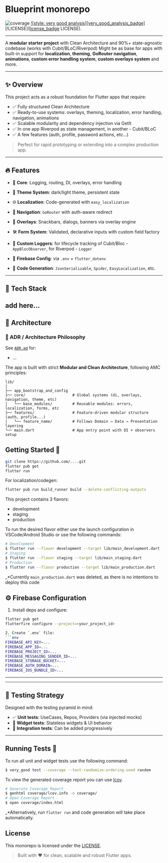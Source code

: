 # Blueprint monorepo

![coverage][coverage_badge]
[![style: very good analysis][very_good_analysis_badge]][very_good_analysis_link]
[!LICENSE]([license_badge] LICENSE).


---

A **modular starter project** with Clean Architecture and 90%+ state-agnostic codebase (works with Cubit/BLoC/Riverpod) 
Might be as base for apps with built-in support for **localization**, **theming**, **GoRouter navigation**, 
**animations**, **custom error handling system**, **custom overlays system** and more.

---

## ✨ Overview

This project acts as a robust foundation for Flutter apps that require:


- ✅ Fully structured Clean Architecture
- ✅ Ready-to-use systems: overlays, theming, localization, error handling, navigation, animations
- ✅ Scalable modularity and dependency injection via GetIt
- ✅ In one app Riverpod as state management, in another - Cubit/BLoC
- ✅ A few features (auth, profile, password actions, etc...)


> Perfect for rapid prototyping or extending into a complex production app.

---

## 🔥 Features

- 🧱 **Core**: Logging, routing, DI, overlays, error handling
- 🎨 **Theme System**: dark/light theme, persistent state
- 🌐 **Localization**: Code-generated with `easy_localization`
- 🧭 **Navigation**: `GoRouter` with auth-aware redirect
- 🧰 **Overlays**: Snackbars, dialogs, banners via overlay engine
- 🛠 **Form System**: Validated, declarative inputs with custom field factory
- 📄 **Custom Loggers**: for lifecycle tracking of Cubit/Bloc - `AppBlocObserver`, for Riverpod - `Logger`

- 🧪 **Firebase Config**: via `.env` + `flutter_dotenv`
- 🧬 **Code Generation**: `JsonSerializable`, `Spider`, `EasyLocalization`, etc.


---

## 🧩 Tech Stack

add here...
---

## 🧠 Architecture


### 🧾 ADR / Architecture Philosophy

See [`ADR.md`](my_docs_site/docs/ADR/ADR.md) for:
- ...



The app is built with strict **Modular and Clean Architecture**, following AMC principles:

```
lib/
|
├── app_bootstrap_and_config
├── core/                     # Global systems (di, overlays, navigation, theme, etc)
│   └── base_modules/         # Reusable modules: errors, localization, forms, etc
├── features/                 # Feature-driven modular structure (auth, profile...)
│   └── feature_name/         # Follows Domain → Data → Presentation layering
└── main.dart                 # App entry point with DI + observers setup
```




## Getting Started 🚀


```bash
git clone https://github.com/....git
flutter pub get
flutter run
```

For localization/codegen:

```bash
flutter pub run build_runner build --delete-conflicting-outputs
```


This project contains 3 flavors:
- development
- staging
- production

To run the desired flavor either use the launch configuration in VSCode/Android Studio or use the following commands:
```sh
# Development
$ flutter run --flavor development --target lib/main_development.dart
# Staging
$ flutter run --flavor staging --target lib/main_staging.dart
# Production
$ flutter run --flavor production --target lib/main_production.dart
```
_\*Currently `main_production.dart` was deleted, as there is no intentions to deploy this code




## ⚙️ Firebase Configuration

1. Install deps and configure:
```bash
flutter pub get
flutterfire configure --project=<your_project_id>

2. Create `.env` file:
```env
FIREBASE_API_KEY=...
FIREBASE_APP_ID=...
FIREBASE_PROJECT_ID=...
FIREBASE_MESSAGING_SENDER_ID=...
FIREBASE_STORAGE_BUCKET=...
FIREBASE_AUTH_DOMAIN=...
FIREBASE_IOS_BUNDLE_ID=...
```


---
---

## 🧪 Testing Strategy

Designed with the testing pyramid in mind:

- ✅ **Unit tests**: UseCases, Repos, Providers (via injected mocks)
- 🧩 **Widget tests**: Stateless widgets & UI behavior
- 🔁 **Integration tests**: Can be added progressively

---

## Running Tests 🧪

To run all unit and widget tests use the following command:
```sh
$ very_good test --coverage --test-randomize-ordering-seed random
```

To view the generated coverage report you can use [lcov](https://github.com/linux-test-project/lcov).
```sh
# Generate Coverage Report
$ genhtml coverage/lcov.info -o coverage/
# Open Coverage Report
$ open coverage/index.html
```
_\*Alternatively, run `flutter run` and code generation will take place automatically.




## License

This monorepo is licensed under the [LICENSE](LICENSE).

> Built with ❤️ for clean, scalable and robust Flutter apps.




[coverage_badge]: coverage_badge.svg
[flutter_localizations_link]: https://api.flutter.dev/flutter/flutter_localizations/flutter_localizations-library.html
[internationalization_link]: https://flutter.dev/docs/development/accessibility-and-localization/internationalization
[license_badge]: https://img.shields.io/badge/license-MIT-blue.svg
[very_good_analysis_link]: https://pub.dev/packages/very_good_analysis
[very_good_cli_link]: https://github.com/VeryGoodOpenSource/very_good_cli